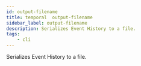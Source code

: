 ```yaml
---
id: output-filename
title: temporal  output-filename
sidebar_label: output-filename
description: Serializes Event History to a file.
tags:
    - cli
---
```


Serializes Event History to a file.
